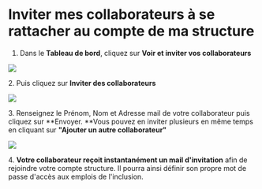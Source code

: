 # Inviter mes collaborateurs à se rattacher au compte de ma structure

1. Dans le **Tableau de bord**, cliquez sur **Voir et inviter vos collaborateurs**

![](<../.gitbook/assets/image (4).png>)

2\. Puis cliquez sur **Inviter des collaborateurs**

![](<../.gitbook/assets/image (6).png>)

3\. Renseignez le Prénom, Nom et Adresse mail de votre collaborateur puis cliquez sur **Envoyer. **Vous pouvez en inviter plusieurs en même temps en cliquant sur **"Ajouter un autre collaborateur"**

![](<../.gitbook/assets/image (5).png>)

4\. **Votre collaborateur reçoit instantanément un mail d'invitation** afin de rejoindre votre compte structure. Il pourra ainsi définir son propre mot de passe d'accès aux emplois de l'inclusion.
